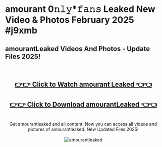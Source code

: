 # amourant 0𝚗𝚕𝚢*𝚏𝚊𝚗𝚜 Leaked New Video & Photos February 2025 #j9xmb

<h2>amourantLeaked Videos And Photos - Update Files 2025!</h2>
<br>
<div align="center">
<h2><a href="https://mediaupload.pro?title=amourant&ref=11F" rel="nofollow">👉👉 Click to Watch amourant Leaked 👈👈</a></h2>
<h2><a href="https://mediaupload.pro?title=amourant&ref=11F" rel="nofollow">👉👉 Click to Download amourantLeaked 👈👈</a></h2>
<br>
Get amourantleaked and all content. Now you can access all videos and pictures of amourantleaked. New Updated Files 2025!
<br>
<br>
<a href="https://mediaupload.pro?title=amourant&ref=11F" rel="nofollow" data-target="animated-image.originalLink"><img src="https://i.ibb.co/Gkj2r4b/banner.png" alt="amourantleaked" style="max-width: 100%; display: inline-block;" data-target="animated-image.originalImage"></a>
</div>
<br>

